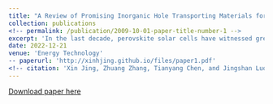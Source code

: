 ```yaml
---
title: "A Review of Promising Inorganic Hole Transporting Materials for Perovskite Solar Cells"
collection: publications
<!-- permalink: /publication/2009-10-01-paper-title-number-1 -->
excerpt: 'In the last decade, perovskite solar cells have witnessed great progress with a certified photoelectric conversion efficiency of 25.7%, which is comparable to single-crystal silicon solar cells, but the stability issue still restricts commercialization. As a solution to stability improvement, inorganic hole transport materials (HTMs) are widely studied due to their excellent stability compared to traditional organic HTMs, as well as low fabrication cost and high conductivity. Herein, the intrinsic properties of widely studied inorganic p-type materials for HTMs, their fabrication methods, and the progress that has been made with them are summarized. In addition, the cost of various inorganic HTMs is also discussed.'
date: 2022-12-21
venue: 'Energy Technology'
-- paperurl: 'http://xinhjing.github.io/files/paper1.pdf' 
<!-- citation: 'Xin Jing, Zhuang Zhang, Tianyang Chen, and Jingshan Luo* (2023) . &quot;A Review of Promising Inorganic Hole Transporting Materials for Perovskite Solar Cells, Energy Technology.&quot; <i>Energy Technology</i>. 11: 2201005.' --> 
---
```

<!-- This paper is about the number 1. The number 2 is left for future work. -->

[Download paper here](http://xinhjing.github.io/files/paper1.pdf)

<!-- Recommended citation: Your Name, You. (2009). "Paper Title Number 1." <i>Journal 1</i>. 1(1). -->
